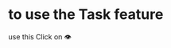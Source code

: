 #  to use  the Task feature
use this <a herf="https://cors-anywhere.herokuapp.com/https://ems-backend-2.vercel.app/employees"> Click on 👁️</a>
